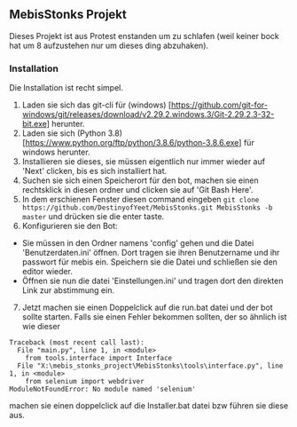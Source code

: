 ## MebisStonks Projekt

Dieses Projekt ist aus Protest enstanden um zu schlafen (weil keiner bock hat um 8 aufzustehen nur um dieses ding abzuhaken).

### Installation

Die Installation ist recht simpel.

1. Laden sie sich das git-cli für (windows) [https://github.com/git-for-windows/git/releases/download/v2.29.2.windows.3/Git-2.29.2.3-32-bit.exe] herunter.
2. Laden sie sich (Python 3.8) [https://www.python.org/ftp/python/3.8.6/python-3.8.6.exe] für windows herunter.
3. Installieren sie dieses, sie müssen eigentlich nur immer wieder auf 'Next' clicken, bis es sich installiert hat.
4. Suchen sie sich einen Speicherort für den bot, machen sie einen rechtsklick in diesen ordner und clicken sie auf 'Git Bash Here'. 
5. In dem erschienen Fenster diesen command eingeben `git clone https://github.com/DestinyofYeet/MebisStonks.git MebisStonks -b master` und drücken sie die enter taste.
6. Konfigurieren sie den Bot:
  - Sie müssen in den Ordner namens 'config' gehen und die Datei 'Benutzerdaten.ini' öffnen. Dort tragen sie ihren Benutzername und ihr passwort für mebis ein. Speichern 
  sie die Datei und schließen sie den editor wieder.
  - Öffnen sie nun die datei 'Einstellungen.ini' und tragen dort den direkten Link zur abstimmung ein.

7. Jetzt machen sie einen Doppelclick auf die run.bat datei und der bot sollte starten. Falls sie einen Fehler bekommen sollten, der so ähnlich ist wie dieser
```
Traceback (most recent call last):
  File "main.py", line 1, in <module>
    from tools.interface import Interface
  File "X:\mebis_stonks_project\MebisStonks\tools\interface.py", line 1, in <module>
    from selenium import webdriver
ModuleNotFoundError: No module named 'selenium'
```
  machen sie einen doppelclick auf die Installer.bat datei bzw führen sie diese aus.
